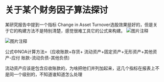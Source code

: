 # 关于某个财务因子算法探讨

某研究报告中提到一个指标 Change in Asset Turnover选股效果挺好的，但是关于它的构建方法不是特别清楚，感觉很难工具它的公式来构建。
![![图片注释](http://storage-uqer.datayes.com/5692ffc2228e5b18e0ba2a20/39819c8a-9bef-11e6-ba5e-f8bc124ed898)](http://storage-uqer.datayes.com/5692ffc2228e5b18e0ba2a20/39819c8a-9bef-11e6-ba5e-f8bc124ed898)

![图片注释](http://storage-uqer.datayes.com/5692ffc2228e5b18e0ba2a20/5427f4c6-9bef-11e6-926b-f8bc124ed898)

公式中NOA计算方法=（应收账款+存货+
流动资产+固定资产+无形资产+其他资产-应付
账款-流动负债-其他负债)

流动资产应该是包含应收账款的，为啥把他们并列加起来，这几个指标在报表上不是同一个级别的，不知道谁知道怎么处理